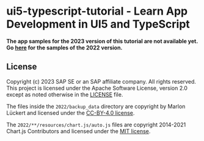 # ui5-typescript-tutorial - Learn App Development in UI5 and TypeScript


**The app samples for the 2023 version of this tutorial are not available yet. Go [here](2022/README.md) for the samples of the 2022 version.**




## License
Copyright (c) 2023 SAP SE or an SAP affiliate company. All rights reserved. This project is licensed under the Apache Software License, version 2.0 except as noted otherwise in the [LICENSE](LICENSES/Apache-2.0.txt) file.

The files inside the `2022/backup_data` directory are copyright by Marlon Lückert and licensed under the [CC-BY-4.0 license](LICENSES/CC-BY-4.0.txt).

The `2022/**/resources/chart.js/auto.js` files are copyright 2014-2021 Chart.js Contributors and licensed under the [MIT license](LICENSES/MIT.txt).